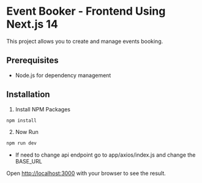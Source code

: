 # Event Booker - Frontend Using Next.js 14

This project allows you to create and manage events booking.

## Prerequisites
-   Node.js for dependency management

## Installation

1. Install NPM Packages

```bash
npm install
```

2. Now Run

```bash
npm run dev
```
* If need to change api endpoint go to app/axios/index.js and change the BASE_URL

Open [http://localhost:3000](http://localhost:3000) with your browser to see the result.
